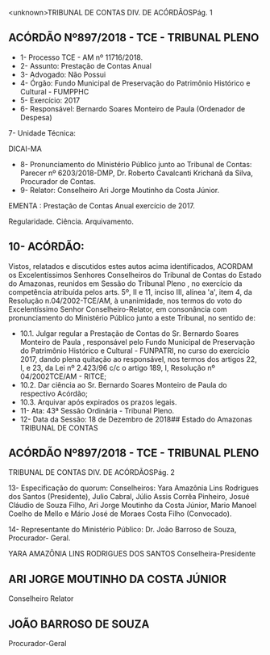 &lt;unknown&gt;TRIBUNAL DE CONTAS DIV. DE ACÓRDÃOSPág. 1

## ACÓRDÃO Nº897/2018 - TCE - TRIBUNAL PLENO

- 1- Processo TCE - AM nº 11716/2018.
- 2- Assunto: Prestação de Contas Anual
- 3- Advogado: Não Possui
- 4- Órgão: Fundo Municipal de Preservação do Patrimônio Histórico e Cultural - FUMPPHC
- 5- Exercício: 2017
- 6- Responsável: Bernardo Soares Monteiro de Paula (Ordenador de Despesa)

7- Unidade Técnica:

DICAI-MA

- 8- Pronunciamento  do  Ministério  Público  junto  ao  Tribunal  de  Contas: Parecer  nº 6203/2018-DMP, Dr. Roberto Cavalcanti Krichanã da Silva, Procurador de Contas.
- 9- Relator: Conselheiro Ari Jorge Moutinho da Costa Júnior.

EMENTA :  Prestação de Contas Anual exercício de 2017.

Regularidade. Ciência. Arquivamento.

## 10-  ACÓRDÃO:

Vistos, relatados e discutidos estes autos acima identificados, ACORDAM os Excelentíssimos Senhores Conselheiros do Tribunal de Contas do Estado do Amazonas, reunidos em Sessão do Tribunal Pleno , no exercício da competência atribuída pelos arts. 5º, II e 11, inciso III, alínea 'a', item 4, da Resolução n.04/2002-TCE/AM, à unanimidade, nos termos do voto do Excelentíssimo Senhor Conselheiro-Relator, em consonância com pronunciamento do Ministério Público junto a este Tribunal, no sentido de:

- 10.1. Julgar  regular a  Prestação  de  Contas  do Sr.  Bernardo  Soares Monteiro de Paula , responsável pelo Fundo Municipal de Preservação do Patrimônio Histórico e Cultural - FUNPATRI, no curso do exercício 2017, dando plena quitação ao responsável, nos termos dos artigos 22, I,  e  23,  da  Lei  nº  2.423/96  c/c  o  artigo  189,  I,  Resolução  nº  04/2002TCE/AM - RITCE;
- 10.2. Dar ciência ao Sr. Bernardo Soares Monteiro de Paula do respectivo Acórdão;
- 10.3. Arquivar após expirados os prazos legais.
- 11-  Ata: 43ª Sessão Ordinária - Tribunal Pleno.
- 12-  Data da Sessão: 18 de Dezembro de 2018## Estado do Amazonas TRIBUNAL DE CONTAS

## ACÓRDÃO Nº897/2018 - TCE - TRIBUNAL PLENO

TRIBUNAL DE CONTAS DIV. DE ACÓRDÃOSPág. 2

13-  Especificação do quorum: Conselheiros: Yara Amazônia Lins Rodrigues dos Santos (Presidente), Julio Cabral, Júlio Assis Corrêa Pinheiro, Josué Cláudio de Souza Filho, Ari Jorge Moutinho da Costa Júnior, Mario Manoel Coelho de Mello e Mário José de Moraes Costa Filho (Convocado).

14-  Representante do Ministério Público: Dr. João Barroso de Souza, Procurador- Geral.

YARA AMAZÔNIA LINS RODRIGUES DOS SANTOS Conselheira-Presidente

## ARI JORGE MOUTINHO DA COSTA JÚNIOR

Conselheiro Relator

## JOÃO BARROSO DE SOUZA

Procurador-Geral